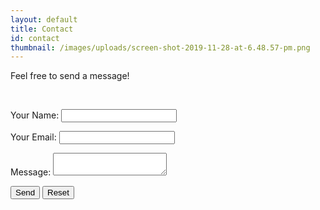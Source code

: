 ```yaml
---
layout: default
title: Contact
id: contact
thumbnail: /images/uploads/screen-shot-2019-11-28-at-6.48.57-pm.png
---
```

<p>Feel free to send a message!</p>

<br>

<form name="contact" method="POST" data-netlify="true">
    <p>
        <label> Your Name: <input type="text" name="name"/> </label>
    </p>
    <p>
        <label> Your Email: <input type="email" name="email"/> </label>
    </p>
    <p>
       <label> Message: <textarea name="message"> </textarea> </label>
    </p>
    <p>
        <button type="submit"> Send</button>
        <button type="reset"> Reset</button>
    </p>
</form>
